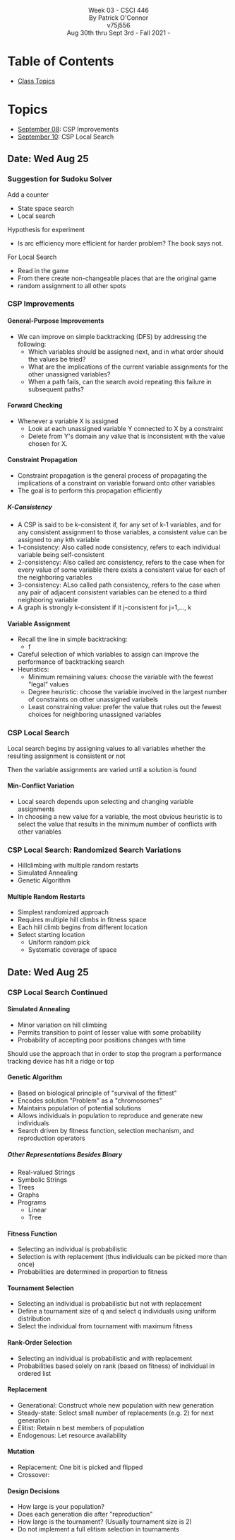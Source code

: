 <p align="center">
    Week 03 - CSCI 446 <br/>
    By Patrick O'Connor <br/>
    v75j556 <br/>
    Aug 30th thru Sept 3rd - Fall 2021 - <br/>
</p>

# Table of Contents
- [ Class Topics](#topics)

<a name="topics"></a>

# Topics

- [September 08](#sept08): CSP Improvements
- [September 10](#sept10): CSP Local Search

## Date: Wed Aug 25 <a name="sept08"></a>

### Suggestion for Sudoku Solver

Add a counter

- State space search
- Local search

Hypothesis for experiment

- Is arc efficiency more efficient for harder problem? The book says not.

For Local Search

- Read in the game
- From there create non-changeable places that are the original game
- random assignment to all other spots


### CSP Improvements

#### General-Purpose Improvements

- We can improve on simple backtracking (DFS) by addressing the following:
  - Which variables should be assigned next, and in what order should the values be tried?
  - What are the implications of the current variable assignments for the other unassigned variables?
  - When a path fails, can the search avoid repeating this failure in subsequent paths?

#### Forward Checking

- Whenever a variable X is assigned
  - Look at each unassigned variable Y connected to X by a constraint
  - Delete from Y's domain any value that is inconsistent with the value chosen for X.
  
#### Constraint Propagation

- Constraint propagation is the general process of propagating the implications of a constraint on variable forward onto other variables
- The goal is to perform this propagation efficiently

##### K-Consistency

- A CSP is said to be k-consistent if, for any set of k-1 variables, and for any consistent assignment to those variables, a consistent value can be assigned to any kth variable
- 1-consistency: Also called node consistency, refers to each individual variable being self-consistent
- 2-consistency: Also called arc consistency, refers to the case when for every value of some variable there exists a consistent value for each of the neighboring variables
- 3-consistency: ALso called path consistency, refers to the case when any pair of adjacent consistent variables can be etened to a third neighboring variable
- A graph is strongly k-consistent if it j-consistent for j=1,..., k

#### Variable Assignment

- Recall the line in simple backtracking:
  - f
- Careful selection of which variables to assign can improve the performance of backtracking search
- Heuristics:
  - Minimum remaining values: choose the variable with the fewest "legal" values
  - Degree heuristic: choose the variable involved in the largest number of constraints on other unassigned variabels
  - Least constraining value: prefer the value that rules out the fewest choices for neighboring unassigned variables

### CSP Local Search

Local search begins by assigning values to all variables whether the resulting assignment is consistent or not

Then the variable assignments are varied until a solution is found

#### Min-Conflict Variation

- Local search depends upon selecting and changing variable assignments
- In choosing a new value for a variable, the most obvious heuristic is to select the value that results in the minimum number of conflicts with other variables

### CSP Local Search: Randomized Search Variations

- Hillclimbing with multiple random restarts
- Simulated Annealing
- Genetic Algorithm

#### Multiple Random Restarts

- Simplest randomized approach
- Requires multiple hill climbs in fitness space
- Each hill climb begins from different location
- Select starting location
  - Uniform random pick
  - Systematic coverage of space

## Date: Wed Aug 25 <a name="sept10"></a>

### CSP Local Search Continued

#### Simulated Annealing

- Minor variation on hill climbing
- Permits transition to point of lesser value with some probability
- Probability of accepting poor positions changes with time

Should use the approach that in order to stop the program a performance tracking device has hit a ridge or top

#### Genetic Algorithm

- Based on biological principle of "survival of the fittest"
- Encodes solution "Problem" as a "chromosomes"
- Maintains population of potential solutions
- Allows individuals in population to reproduce and generate new individuals
- Search driven by fitness function, selection mechanism, and reproduction operators

##### Other Representations Besides Binary

- Real-valued Strings
- Symbolic Strings
- Trees
- Graphs
- Programs
  - Linear
  - Tree

#### Fitness Function

- Selecting an individual is probabilistic
- Selection is with replacement (thus individuals can be picked more than once)
- Probabilities are determined in proportion to fitness

#### Tournament Selection

- Selecting an individual is probabilistic but not with replacement
- Define a tournament size of q and select q individuals using uniform distribution
- Select the individual from tournament with maximum fitness

#### Rank-Order Selection

- Selecting an individual is probabilistic and with replacement
- Probabilities based solely on rank (based on fitness) of individual in ordered list

#### Replacement

- Generational: Construct whole new population with new generation
- Steady-state: Select small number of replacements (e.g. 2) for next generation
- Elitist: Retain n best members of population
- Endogenous: Let resource availability

#### Mutation

- Replacement: One bit is picked and flipped
- Crossover:

#### Design Decisions

- How large is your population?
- Does each generation die after "reproduction"
- How large is the tournament? (Usually tournament size is 2)
- Do not implement a full elitism selection in tournaments
